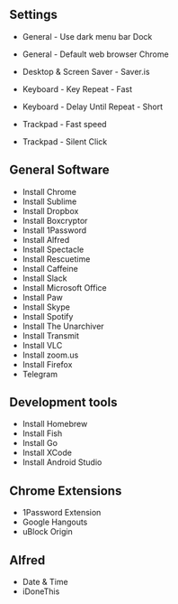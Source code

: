 ## Settings

- General - Use dark menu bar Dock
- General - Default web browser Chrome

- Desktop & Screen Saver - Saver.is

- Keyboard - Key Repeat - Fast
- Keyboard - Delay Until Repeat - Short

- Trackpad - Fast speed
- Trackpad - Silent Click

## General Software

- Install Chrome
- Install Sublime
- Install Dropbox
- Install Boxcryptor
- Install 1Password
- Install Alfred
- Install Spectacle
- Install Rescuetime
- Install Caffeine
- Install Slack
- Install Microsoft Office
- Install Paw
- Install Skype
- Install Spotify
- Install The Unarchiver
- Install Transmit
- Install VLC
- Install zoom.us
- Install Firefox
- Telegram

## Development tools

- Install Homebrew
- Install Fish
- Install Go
- Install XCode
- Install Android Studio

## Chrome Extensions

- 1Password Extension
- Google Hangouts
- uBlock Origin

## Alfred

- Date & Time
- iDoneThis
